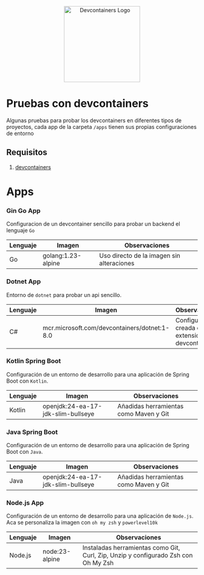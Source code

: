 <p align="center">
  <a href="https://code.visualstudio.com/docs/remote/containers" target="blank">
  <img src="https://miro.medium.com/v2/resize:fit:719/1*vmW2Gu0ElsVxq79gYRLTlw.png" height="200" alt="Devcontainers Logo" /></a>
</p>

# Pruebas con devcontainers

Algunas pruebas para probar los devcontainers en diferentes tipos de proyectos, cada app de la carpeta `/apps` tienen sus propias configuraciones de entorno

## Requisitos

1. [devcontainers](https://marketplace.visualstudio.com/items?itemName=ms-vscode-remote.remote-containers)

# Apps

### Gin Go App

Configuracion de un devcontainer sencillo para probar un backend el lenguaje `Go`

| Lenguaje | Imagen             | Observaciones                             |
| -------- | ------------------ | ----------------------------------------- |
| Go       | golang:1.23-alpine | Uso directo de la imagen sin alteraciones |

### Dotnet App

Entorno de `dotnet` para probar un api sencillo.

| Lenguaje | Imagen                                       | Observaciones                                      |
| -------- | -------------------------------------------- | -------------------------------------------------- |
| C#       | mcr.microsoft.com/devcontainers/dotnet:1-8.0 | Configuracion creada con la extension devcontainer |

### Kotlin Spring Boot

Configuración de un entorno de desarrollo para una aplicación de Spring Boot con `Kotlin`.

| Lenguaje | Imagen                             | Observaciones                          |
| -------- | ---------------------------------- | -------------------------------------- |
| Kotlin   | openjdk:24-ea-17-jdk-slim-bullseye | Añadidas herramientas como Maven y Git |

### Java Spring Boot

Configuración de un entorno de desarrollo para una aplicación de Spring Boot con `Java`.

| Lenguaje | Imagen                             | Observaciones                          |
| -------- | ---------------------------------- | -------------------------------------- |
| Java     | openjdk:24-ea-17-jdk-slim-bullseye | Añadidas herramientas como Maven y Git |

### Node.js App

Configuración de un entorno de desarrollo para una aplicación de `Node.js`. Aca se personaliza la imagen con `oh my zsh` y `powerlevel10k`

| Lenguaje | Imagen         | Observaciones                                                                      |
| -------- | -------------- | ---------------------------------------------------------------------------------- |
| Node.js  | node:23-alpine | Instaladas herramientas como Git, Curl, Zip, Unzip y configurado Zsh con Oh My Zsh |
